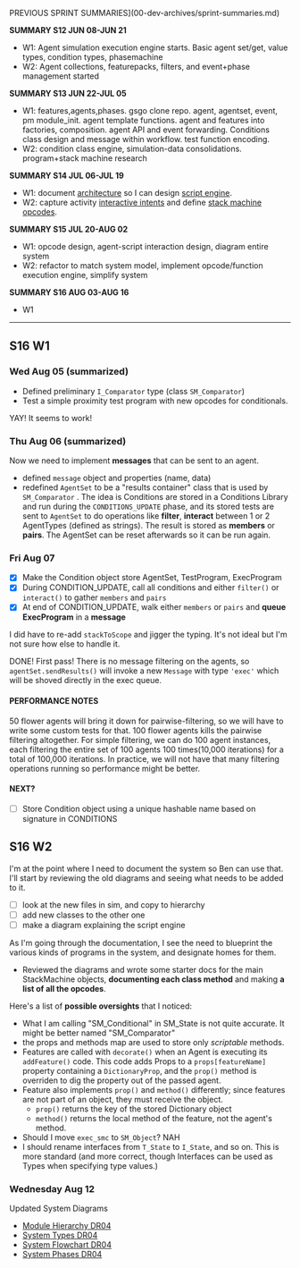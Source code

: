 PREVIOUS SPRINT SUMMARIES](00-dev-archives/sprint-summaries.md)

**SUMMARY S12 JUN 08-JUN 21**

* W1: Agent simulation execution engine starts. Basic agent set/get, value types, condition types, phasemachine
* W2: Agent collections, featurepacks, filters, and event+phase management started

**SUMMARY S13 JUN 22-JUL 05**

* W1: features,agents,phases. gsgo clone repo. agent, agentset, event, pm module_init. agent template functions. agent and features into factories, composition. agent API and event forwarding. Conditions class design and message within workflow. test function encoding. 
* W2:  condition class engine, simulation-data consolidations. program+stack machine research

**SUMMARY S14 JUL 06-JUL 19**

* W1: document [architecture](https://whimsical.com/Hd6ztovsXEV4DGZeja1BTB) so I can design [script engine](https://whimsical.com/N9br22U6RWCJAqSiNEHkGG).
* W2: capture activity [interactive intents](https://docs.google.com/document/d/15_z_fw7Lp0qwFL_wPGhRSvNs4DiLxf0yoGR6JFmZdpA/edit) and define [stack machine opcodes](https://docs.google.com/spreadsheets/d/1jLPHsRAsP65oHNrtxJOpEgP6zbS1xERLEz9B0SC5CTo/edit#gid=934723724).

**SUMMARY S15 JUL 20-AUG 02**

* W1: opcode design, agent-script interaction design, diagram entire system
* W2: refactor to match system model, implement opcode/function execution engine, simplify system

**SUMMARY S16 AUG 03-AUG 16**

* W1

---

## S16 W1

### Wed Aug 05 (summarized)

* Defined preliminary  `I_Comparator` type (class `SM_Comparator`) 
* Test a simple proximity test program with new opcodes for conditionals. 

YAY! It seems to work!

### Thu Aug 06 (summarized)

 Now we need to implement **messages** that can be sent to an agent.

* defined `message` object and properties (name, data)
* redefined `AgentSet` to be a "results container" class that is used by `SM_Comparator` . The idea is Conditions are stored in a Conditions Library and run during the `CONDITIONS_UPDATE` phase, and its stored tests are sent to `AgentSet` to do operations like **filter**, **interact** between 1 or 2 AgentTypes (defined as strings). The result is stored as **members** or **pairs**. The AgentSet can be reset afterwards so it can be run again. 

### Fri Aug 07

* [x] Make the Condition object store AgentSet, TestProgram, ExecProgram
* [x] During CONDITION_UPDATE, call all conditions and either `filter()` or `interact()`  to gather `members` and `pairs`
* [x] At end of CONDITION_UPDATE, walk either `members` or `pairs` and **queue ExecProgram** in a **message**

I did have to re-add `stackToScope` and jigger the typing. It's not ideal but I'm not sure how else to handle it.

DONE! First pass! There is no message filtering on the agents, so `agentSet.sendResults()` will invoke a new `Message` with type `'exec'` which will be shoved directly in the exec queue.

#### PERFORMANCE NOTES

50 flower agents will bring it down for pairwise-filtering, so we will have to write some custom tests for that. 100 flower agents kills the pairwise filtering altogether. For simple filtering, we can do 100 agent instances, each filtering the entire set of 100 agents 100 times(10,000 iterations) for a total of 100,000 iterations. In practice, we will not have that many filtering operations running so performance might be better.

#### NEXT?

* [ ] Store Condition object using a unique hashable name based on signature in CONDITIONS

## S16 W2

I'm at the point where I need to document the system so Ben can use that. I'll start by reviewing the old diagrams and seeing what needs to be added to it.

* [ ] look at the new files in sim, and copy to hierarchy
* [ ] add new classes to the other one
* [ ] make a diagram explaining the script engine

As I'm going through the documentation, I see the need to blueprint the various kinds of programs in the system, and designate homes for them.

* Reviewed the diagrams and wrote some starter docs for the main StackMachine objects, **documenting each class method** and making **a list of all the opcodes**.

Here's a list of **possible oversights** that I noticed:

* What I am calling "SM_Conditional" in SM_State is not quite accurate. It might be better named "SM_Comparator"
* the props and methods map are used to store only *scriptable* methods.
* Features are called with `decorate()` when an Agent is executing its `addFeature()` code. This code adds Props to a `props[featureName]` property containing a `DictionaryProp`, and the `prop()` method is overriden to dig the property out of the passed agent. 
* Feature also implements `prop()` and `method()` differently; since features are not part of an object, they must receive the object. 
  *  `prop()` returns the key of the stored Dictionary object
  * `method()`  returns the local method of the feature, not the agent's method.
* Should I move `exec_smc` to `SM_Object`?  NAH
* I should rename interfaces from `T_State` to `I_State`, and so on. This is more standard (and more correct, though Interfaces can be used as Types when specifying type values.)

### Wednesday Aug 12

Updated System Diagrams

* [Module Hierarchy DR04](https://whimsical.com/VZqkMQLW4STPG4bj4nLqq3)
* [System Types DR04](https://whimsical.com/B4iVN3UN9tsWq86QczhftA)
* [System Flowchart DR04](https://whimsical.com/3VUjwb6zxn1FkRYUtFmwZ4)
* [System Phases DR04](https://whimsical.com/Hd6ztovsXEV4DGZeja1BTB)

